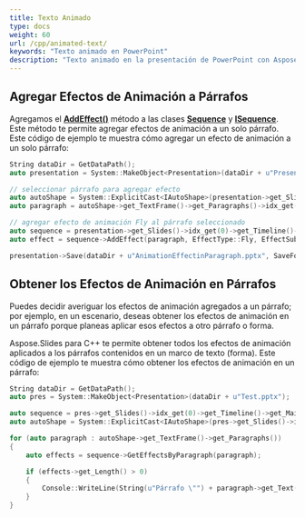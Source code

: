 ```yaml
---
title: Texto Animado
type: docs
weight: 60
url: /cpp/animated-text/
keywords: "Texto animado en PowerPoint"
description: "Texto animado en la presentación de PowerPoint con Aspose.Slides"
---
```


## Agregar Efectos de Animación a Párrafos

Agregamos el [**AddEffect()**](https://reference.aspose.com/slides/cpp/class/aspose.slides.animation.sequence#a255eb5aaf90861b01980047bc06ead4f) método a las clases [**Sequence**](https://reference.aspose.com/slides/cpp/class/aspose.slides.animation.sequence) y [**ISequence**](https://reference.aspose.com/slides/cpp/class/aspose.slides.animation.i_sequence). Este método te permite agregar efectos de animación a un solo párrafo. Este código de ejemplo te muestra cómo agregar un efecto de animación a un solo párrafo:

``` cpp
String dataDir = GetDataPath();
auto presentation = System::MakeObject<Presentation>(dataDir + u"Presentation1.pptx");

// seleccionar párrafo para agregar efecto
auto autoShape = System::ExplicitCast<IAutoShape>(presentation->get_Slides()->idx_get(0)->get_Shapes()->idx_get(0));
auto paragraph = autoShape->get_TextFrame()->get_Paragraphs()->idx_get(0);

// agregar efecto de animación Fly al párrafo seleccionado
auto sequence = presentation->get_Slides()->idx_get(0)->get_Timeline()->get_MainSequence();
auto effect = sequence->AddEffect(paragraph, EffectType::Fly, EffectSubtype::Left, EffectTriggerType::OnClick);

presentation->Save(dataDir + u"AnimationEffectinParagraph.pptx", SaveFormat::Pptx);
```


## Obtener los Efectos de Animación en Párrafos

Puedes decidir averiguar los efectos de animación agregados a un párrafo; por ejemplo, en un escenario, deseas obtener los efectos de animación en un párrafo porque planeas aplicar esos efectos a otro párrafo o forma.

Aspose.Slides para C++ te permite obtener todos los efectos de animación aplicados a los párrafos contenidos en un marco de texto (forma). Este código de ejemplo te muestra cómo obtener los efectos de animación en un párrafo:

``` cpp
String dataDir = GetDataPath();
auto pres = System::MakeObject<Presentation>(dataDir + u"Test.pptx");

auto sequence = pres->get_Slides()->idx_get(0)->get_Timeline()->get_MainSequence();
auto autoShape = System::ExplicitCast<IAutoShape>(pres->get_Slides()->idx_get(0)->get_Shapes()->idx_get(1));

for (auto paragraph : autoShape->get_TextFrame()->get_Paragraphs())
{
	auto effects = sequence->GetEffectsByParagraph(paragraph);

	if (effects->get_Length() > 0)
	{
		Console::WriteLine(String(u"Párrafo \"") + paragraph->get_Text() + u"\" tiene " + ObjectExt::ToString(effects[0]->get_Type()) + u" efecto.");
	}
}
```